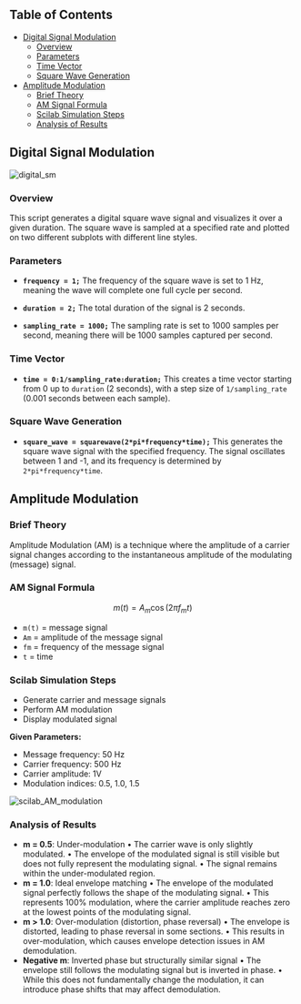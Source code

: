 ## Table of Contents

  - [Digital Signal Modulation](#digital-signal-modulation)
    - [Overview](#overview)
    - [Parameters](#parameters)
    - [Time Vector](#time-vector)
    - [Square Wave Generation](#square-wave-generation)
  - [Amplitude Modulation](#amplitude-modulation)
    - [Brief Theory](#brief-theory)
    - [AM Signal Formula](#am-signal-formula)
    - [Scilab Simulation Steps](#scilab-simulation-steps)
    - [Analysis of Results](#analysis-of-results)



## Digital Signal Modulation

![digital_sm](https://i.postimg.cc/MT1fNHRS/image.png)


### Overview
This script generates a digital square wave signal and visualizes it over a given duration. The square wave is sampled at a specified rate and plotted on two different subplots with different line styles.

### Parameters
- **`frequency = 1;`** The frequency of the square wave is set to 1 Hz, meaning the wave will complete one full cycle per second.
  
- **`duration = 2;`**  The total duration of the signal is 2 seconds.

- **`sampling_rate = 1000;`**  The sampling rate is set to 1000 samples per second, meaning there will be 1000 samples captured per second.

### Time Vector
- **`time = 0:1/sampling_rate:duration;`**  This creates a time vector starting from 0 up to `duration` (2 seconds), with a step size of `1/sampling_rate` (0.001 seconds between each sample).


### Square Wave Generation
- **`square_wave = squarewave(2*pi*frequency*time);`**  This generates the square wave signal with the specified frequency. The signal oscillates between 1 and -1, and its frequency is determined by `2*pi*frequency*time`.


## Amplitude Modulation 

### Brief Theory

Amplitude Modulation (AM) is a technique where the amplitude of a carrier signal changes according to the instantaneous amplitude of the modulating (message) signal.

### AM Signal Formula
$$
m(t) = A_m \cos(2\pi f_m t)
$$

- `m(t)` = message signal
- `Am` = amplitude of the message signal
- `fm` = frequency of the message signal
- `t` = time

### Scilab Simulation Steps

- Generate carrier and message signals
- Perform AM modulation
- Display modulated signal

**Given Parameters:**
- Message frequency: 50 Hz
- Carrier frequency: 500 Hz
- Carrier amplitude: 1V
- Modulation indices: 0.5, 1.0, 1.5

![scilab_AM_modulation](https://i.postimg.cc/RZqQ2pyM/image.png)

### Analysis of Results

- **m = 0.5**: Under-modulation
    • The carrier wave is only slightly modulated.
    • The envelope of the modulated signal is still visible but does not fully represent the modulating signal.
    • The signal remains within the under-modulated region.
- **m = 1.0**: Ideal envelope matching
    • The envelope of the modulated signal perfectly follows the shape of the modulating signal.
    • This represents 100% modulation, where the carrier amplitude reaches zero at the lowest points of the modulating signal.
- **m > 1.0**: Over-modulation (distortion, phase reversal)
    • The envelope is distorted, leading to phase reversal in some sections.
    • This results in over-modulation, which causes envelope detection issues in AM demodulation.
- **Negative m**: Inverted phase but structurally similar signal
    • The envelope still follows the modulating signal but is inverted in phase.
    • While this does not fundamentally change the modulation, it can introduce phase shifts that may affect demodulation.

